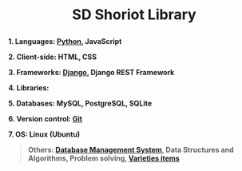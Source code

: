 <h1><p align="center">SD Shoriot Library</p></h1>

**1. Languages: [Python](https://github.com/sdshoriot/SD-Shoriot-Library/tree/master/01.%20Languages/Python), JavaScript**

**2. Client-side: HTML, CSS**

**3. Frameworks: [Django](https://github.com/sdshoriot/SD-Shoriot-Library/tree/master/03.%20Frameworks/Django), Django REST Framework** 

**4. Libraries:**   

**5. Databases: MySQL, PostgreSQL, SQLite**

**6. Version control: [Git](https://github.com/sdshoriot/SD-Shoriot-Library/tree/master/06.%20Version%20control/Git)**

**7. OS: Linux (Ubuntu)** 

> **Others: [Database Management System](https://github.com/sdshoriot/SD-Shoriot-Library/tree/master/Others/Database%20Management%20System), Data Structures and Algorithms, Problem solving, [Varieties items](https://github.com/sdshoriot/SD-Shoriot-Library/tree/master/Others/Varieties%20items)**